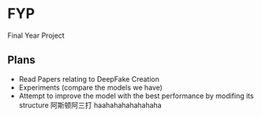 # FYP
Final Year Project

## Plans
- Read Papers relating to DeepFake Creation
- Experiments (compare the models we have)
- Attempt to improve the model with the best performance by modifing its structure
阿斯顿阿三打
haahahahahahahaha